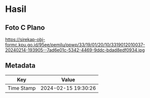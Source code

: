 # Hasil

## Foto C Plano

https://sirekap-obj-formc.kpu.go.id/95ee/pemilu/ppwp/33/19/01/20/10/3319012010037-20240214-193905--7ad6e01c-5342-4469-9ddc-bdad8edf0934.jpg


## Metadata

| Key        | Value               |
| ---------- | ------------------- |
| Time Stamp | 2024-02-15 19:30:26 |



